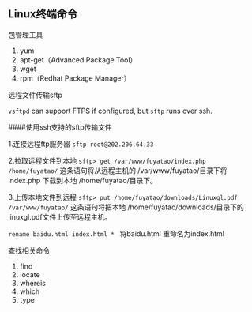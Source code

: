 Linux终端命令
---

包管理工具

1. yum
2. apt-get（Advanced Package Tool）
3. wget
4. rpm（Redhat Package Manager）

远程文件传输sftp

`vsftpd` can support FTPS if configured, but `sftp` runs over ssh.
		
####使用ssh支持的sftp传输文件

1.连接远程ftp服务器
`sftp root@202.206.64.33`

2.拉取远程文件到本地
`sftp> get /var/www/fuyatao/index.php  /home/fuyatao/`
这条语句将从远程主机的  /var/www/fuyatao/目录下将 index.php 下载到本地  /home/fuyatao/目录下。

3.上传本地文件到远程
`sftp> put /home/fuyatao/downloads/Linuxgl.pdf /var/www/fuyatao/`
这条语句将把本地 /home/fuyatao/downloads/目录下的 linuxgl.pdf文件上传至远程主机。

`rename baidu.html index.html * ` 将baidu.html 重命名为index.html

[查找相关命令](http://www.ruanyifeng.com/blog/2009/10/5_ways_to_search_for_files_using_the_terminal.html)  
1. find
2. locate
3. whereis
4. which
5. type


